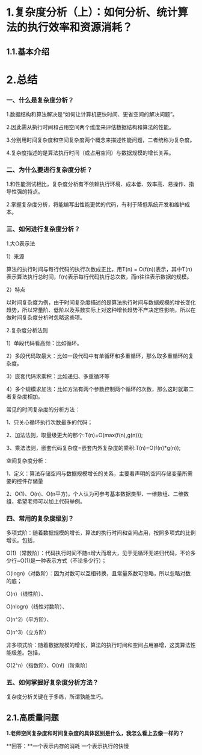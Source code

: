 # 1.复杂度分析（上）：如何分析、统计算法的执行效率和资源消耗？

## 1.1.基本介绍

# 2.总结

### 一、什么是复杂度分析？

1.数据结构和算法解决是“如何让计算机更快时间、更省空间的解决问题”。

2.因此需从执行时间和占用空间两个维度来评估数据结构和算法的性能。

3.分别用时间复杂度和空间复杂度两个概念来描述性能问题，二者统称为复杂度。

4.复杂度描述的是算法执行时间（或占用空间）与数据规模的增长关系。

### 二、为什么要进行复杂度分析？

1.和性能测试相比，复杂度分析有不依赖执行环境、成本低、效率高、易操作、指导性强的特点。

2.掌握复杂度分析，将能编写出性能更优的代码，有利于降低系统开发和维护成本。

### 三、如何进行复杂度分析？

1.大O表示法

1）来源

算法的执行时间与每行代码的执行次数成正比，用T\(n\) = O\(f\(n\)\)表示，其中T\(n\)表示算法执行总时间，f\(n\)表示每行代码执行总次数，而n往往表示数据的规模。

2）特点

以时间复杂度为例，由于时间复杂度描述的是算法执行时间与数据规模的增长变化趋势，所以常量阶、低阶以及系数实际上对这种增长趋势不产决定性影响，所以在做时间复杂度分析时忽略这些项。

2.复杂度分析法则

1）单段代码看高频：比如循环。

2）多段代码取最大：比如一段代码中有单循环和多重循环，那么取多重循环的复杂度。

3）嵌套代码求乘积：比如递归、多重循环等

4）多个规模求加法：比如方法有两个参数控制两个循环的次数，那么这时就取二者复杂度相加。

常见的时间复杂度的分析方法：

1、只关心循环执行次数最多的代码；

2、加法法则，取量级更大的那个:T\(n\)=O\(max\(f\(n\),g\(n\)\)\);

3、乘法法则，嵌套代码复杂度=嵌套内外复杂度的乘积:T\(n\)=O\(f\(n\)\*g\(n\)\);

空间复杂度分析：

1、定义：算法存储空间与数据规模增长的关系，主要看声明的空间存储变量所需要的控件存储量

2、O\(1\)、O\(n\)、O\(n平方\)，个人认为可参考基本数据类型、一维数组、二维数组，希望老师可以加上代码举例。

### 四、常用的复杂度级别？

多项式阶：随着数据规模的增长，算法的执行时间和空间占用，按照多项式的比例增长。包括，

O\(1\)（常数阶）：代码执行时间不随n增大而增大，见于无循环无递归代码，不论多少行~O\(1\)是一种表示方式（不论多少行）；

O\(logn\)（对数阶）：因为对数可以互相转换，且常量系数可忽略，所以忽略对数的底；

O\(n\)（线性阶）、

O\(nlogn\)（线性对数阶）、

O\(n^2\)（平方阶）、

O\(n^3\)（立方阶）

非多项式阶：随着数据规模的增长，算法的执行时间和空间占用暴增，这类算法性能极差。包括，

O\(2^n\)（指数阶）、O\(n!\)（阶乘阶）

### 五、如何掌握好复杂度分析方法？

复杂度分析关键在于多练，所谓孰能生巧。

## 2.1.高质量问题

**1.老师空间复杂度和时间复杂度的具体区别是什么，我怎么看上去像一样的？**

**回答：**一个表示内存的消耗 一个表示执行的快慢

